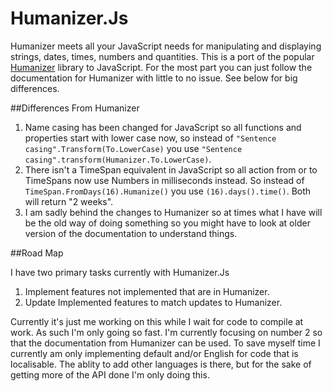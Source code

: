 Humanizer.Js
============

Humanizer meets all your JavaScript needs for manipulating and displaying 
strings, dates, times, numbers and quantities. This is a port of the popular 
[Humanizer](https://github.com/MehdiK/Humanizer) library to JavaScript. For the 
most part you can just follow the documentation for Humanizer with little to no 
issue. See below for big differences.


##Differences From Humanizer

1. Name casing has been changed for JavaScript so all functions and properties 
   start with lower case now, so instead of 
   `"Sentence casing".Transform(To.LowerCase)` you use 
   `"Sentence casing".transform(Humanizer.To.LowerCase)`.
2. There isn't a TimeSpan equivalent in JavaScript so all action from or to 
   TimeSpans now use Numbers in milliseconds instead. So instead of 
   `TimeSpan.FromDays(16).Humanize()` you use `(16).days().time()`. Both will 
   return "2 weeks".
3. I am sadly behind the changes to Humanizer so at times what I have will be 
   the old way of doing something so you might have to look at older version of 
   the documentation to understand things.

##Road Map

I have two primary tasks currently with Humanizer.Js

1. Implement features not implemented that are in Humanizer.
2. Update Implemented features to match updates to Humanizer.

Currently it's just me working on this while I wait for code to compile at work. 
As such I'm only going so fast. I'm currently focusing on number 2 so that the 
documentation from Humanizer can be used. To save myself time I currently am 
only implementing default and/or English for code that is localisable. The 
ablity to add other languages is there, but for the sake of getting more of the 
API done I'm only doing this.